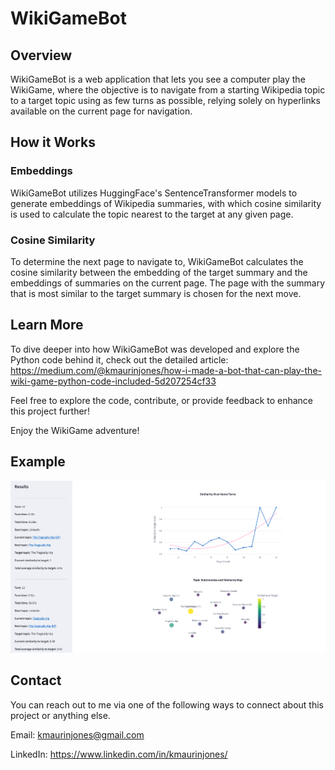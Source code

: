 # WikiGameBot

## Overview

WikiGameBot is a web application that lets you see a computer play the WikiGame, where the objective is to navigate from a starting Wikipedia topic to a target topic using as few turns as possible, relying solely on hyperlinks available on the current page for navigation.

## How it Works

### Embeddings

WikiGameBot utilizes HuggingFace's SentenceTransformer models to generate embeddings of Wikipedia summaries, with which cosine similarity is used to calculate the topic nearest to the target at any given page.

### Cosine Similarity

To determine the next page to navigate to, WikiGameBot calculates the cosine similarity between the embedding of the target summary and the embeddings of summaries on the current page. The page with the summary that is most similar to the target summary is chosen for the next move.

## Learn More

To dive deeper into how WikiGameBot was developed and explore the Python code behind it, check out the detailed article: 
https://medium.com/@kmaurinjones/how-i-made-a-bot-that-can-play-the-wiki-game-python-code-included-5d207254cf33

Feel free to explore the code, contribute, or provide feedback to enhance this project further!

Enjoy the WikiGame adventure!

## Example

![WikiGameBot](WikiGameBot-img1.png)

## Contact

You can reach out to me via one of the following ways to connect about this project or anything else.

Email: kmaurinjones@gmail.com

LinkedIn: https://www.linkedin.com/in/kmaurinjones/
